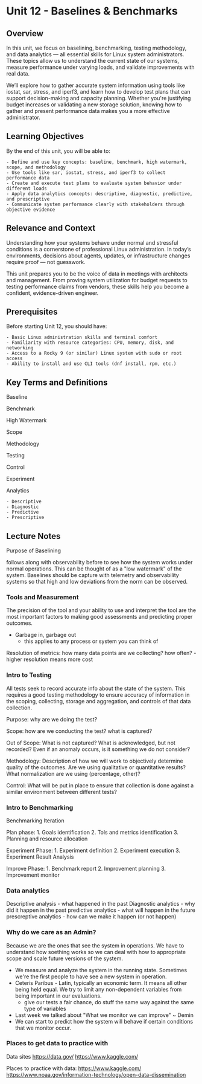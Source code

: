# Unit 12 - Baselines & Benchmarks

## Overview

In this unit, we focus on baselining, benchmarking, testing methodology, and data 
analytics — all essential skills for Linux system administrators. These topics 
allow us to understand the current state of our systems, measure performance under 
varying loads, and validate improvements with real data.

We’ll explore how to gather accurate system information using tools like iostat, 
sar, stress, and iperf3, and learn how to develop test plans that can support 
decision-making and capacity planning. Whether you're justifying budget increases 
or validating a new storage solution, knowing how to gather and present performance 
data makes you a more effective administrator.


## Learning Objectives

By the end of this unit, you will be able to:

	- Define and use key concepts: baseline, benchmark, high watermark, scope, and methodology
	- Use tools like sar, iostat, stress, and iperf3 to collect performance data
	- Create and execute test plans to evaluate system behavior under different loads
	- Apply data analytics concepts: descriptive, diagnostic, predictive, and prescriptive
	- Communicate system performance clearly with stakeholders through objective evidence

## Relevance and Context

Understanding how your systems behave under normal and stressful conditions is a 
cornerstone of professional Linux administration. In today’s environments, decisions 
about agents, updates, or infrastructure changes require proof — not guesswork.

This unit prepares you to be the voice of data in meetings with architects and 
management. From proving system utilization for budget requests to testing performance 
claims from vendors, these skills help you become a confident, evidence-driven engineer.

## Prerequisites

Before starting Unit 12, you should have:

	- Basic Linux administration skills and terminal comfort
	- Familiarity with resource categories: CPU, memory, disk, and networking
	- Access to a Rocky 9 (or similar) Linux system with sudo or root access
	- Ability to install and use CLI tools (dnf install, rpm, etc.)

## Key Terms and Definitions

Baseline

Benchmark

High Watermark

Scope

Methodology

Testing

Control

Experiment

Analytics

	- Descriptive
	- Diagnostic
	- Predictive
	- Prescriptive


## Lecture Notes

Purpose of Baselining

follows along with observability before to see how the system works under normal
operations. This can be thought of as a "low watermark" of the system. Baselines 
should be capture with telemetry and observability systems so that high and low 
deviations from the norm can be observed.

### Tools and Measurement

The precision of the tool and your ability to use and interpret the tool are the
most important factors to making good assessments and predicting proper outcomes.

- Garbage in, garbage out
	- this applies to any process or system you can think of

Resolution of metrics: how many data points are we collecting? how often?
	- higher resolution means more cost
	
### Intro to Testing

All tests seek to record accurate info about the state of the system. This requires
a good testing methodology to ensure accuracy of information in the scoping, collecting,
storage and aggregation, and controls of that data collection.

Purpose: why are we doing the test?

Scope: how are we conducting the test? what is captured?

Out of Scope: What is not captured? What is acknowledged, but not recorded? Even
if an anomaly occurs, is it something we do not consider?

Methodology: Description of how we will work to objectively determine quality of
the outcomes. Are we using qualitative or quantitative results? What normalization
are we using (percentage, other)?

Control: What will be put in place to ensure that collection is done against a
similar environment between different tests?


### Intro to Benchmarking

Benchmarking Iteration

Plan phase:
	1. Goals identification
	2. Tols and metrics identification
	3. Planning and resource allocation

Experiment Phase:
	1. Experiment definition
	2. Experiment execution
	3. Experiment Result Analysis

Improve Phase:
	1. Benchmark report
	2. Improvement planning
	3. Improvement monitor

### Data analytics

Descriptive analysis
	- what happened in the past
Diagnostic analytics
	- why did it happen in the past
predictive analytics
	- what will happen in the future
prescreptive analytics
	- how can we make it happen (or not happen)

### Why do we care as an Admin?	

Because we are the ones that see the system in operations. We have to understand
how soething works so we can deal with how to appropriate scope and scale future
versions of the system.

- We measure and analyze the system in the running state. Sometimes we're the first
people to have see a new system in operation.
- Ceteris Paribus - Latin, typically an economic term. It means all other being
held equal. We try to limit any non-dependent variables from being important in our
evaluations.
	- give our tests a fair chance, do stuff the same way against the same type
	of variables
- Last week we talked about "What we monitor we can improve" ~ Demin
- We can start to predict how the system will behave if certain conditions that
we monitor occur.

### Places to get data to practice with

Data sites
https://data.gov/
https://www.kaggle.com/

Places to practice with data:
https://www.kaggle.com/
https://www.noaa.gov/information-technology/open-data-dissemination

